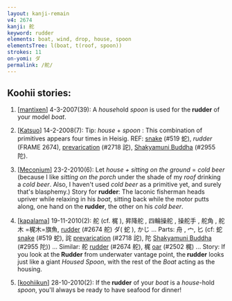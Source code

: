 ```yaml
---
layout: kanji-remain
v4: 2674
kanji: 舵
keyword: rudder
elements: boat, wind, drop, house, spoon
elementsTree: l(boat, t(roof, spoon))
strokes: 11
on-yomi: ダ
permalink: /舵/
---
```


## Koohii stories: 

1) [<a href="http://kanji.koohii.com/profile/mantixen">mantixen</a>] 4-3-2007(39): A <em>house</em>hold <em>spoon</em> is used for the<strong> rudder</strong> of your model <em>boat</em>.

2) [<a href="http://kanji.koohii.com/profile/Katsuo">Katsuo</a>] 14-2-2008(7): Tip: <em>house</em> + <em>spoon</em> : This combination of primitives appears four times in Heisig. REF: <a href="../v4/519.html">snake</a> (#519 蛇), <em>rudder</em> (FRAME 2674), <a href="../v4/2718.html">prevarication</a> (#2718 詑), <a href="../v4/2955.html">Shakyamuni Buddha</a> (#2955 陀).

3) [<a href="http://kanji.koohii.com/profile/Meconium">Meconium</a>] 23-2-2010(6): Let <em>house + sitting on the ground</em> = <em>cold beer</em> (because I like <em>sitting on the porch</em> under the shade of my <em>roof</em> drinking a <em>cold beer</em>. Also, I haven&#039;t used <em>cold beer</em> as a primitive yet, and surely that&#039;s blasphemy.) Story for <strong>rudder</strong>: The laconic fisherman heads upriver while relaxing in his <em>boat</em>, sitting back while the motor putts along, one hand on the<strong> rudder</strong>, the other on his <em>cold beer</em>.

4) [<a href="http://kanji.koohii.com/profile/kapalama">kapalama</a>] 19-11-2010(2): 舵 (cf. 梶 ), 昇降舵 , 四輪操舵 , 操舵手 , 舵角 , 舵木 =梶木=旗魚, <a href="../v4/2674.html">rudder</a> (#2674 舵) ダ( 蛇 ), かじ ... Parts: 舟 , 宀, 匕 (cf: 蛇 <a href="../v4/519.html">snake</a> (#519 蛇), 詫 <a href="../v4/2718.html">prevarication</a> (#2718 詑), 陀 <a href="../v4/2955.html">Shakyamuni Buddha</a> (#2955 陀)) ... Similar: 舵 <a href="../v4/2674.html">rudder</a> (#2674 舵), 梶 <a href="../v4/2502.html">oar</a> (#2502 梶) ... Story: If you look at the<strong> Rudder</strong> from underwater vantage point, the<strong> rudder</strong> looks just like a giant <em>Housed Spoon</em>, with the rest of the <em>Boat</em> acting as the housing.

5) [<a href="http://kanji.koohii.com/profile/koohiikun">koohiikun</a>] 28-10-2010(2): If the<strong> rudder</strong> of your <em>boat</em> is a <em>house</em>-hold <em>spoon</em>, you&#039;ll always be ready to have seafood for dinner!

